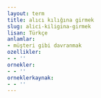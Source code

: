 ```yaml
---
layout: term
title: alıcı kılığına girmek
slug: alici-kiligina-girmek
lisan: Türkçe
anlamlar:
- müşteri gibi davranmak
ozellikler:
- - ''
ornekler:
- - ''
orneklerkaynak:
- - ''
---
```

